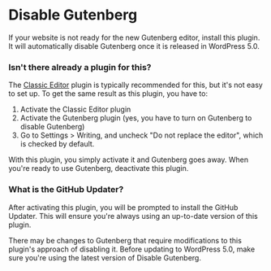 # Disable Gutenberg

If your website is not ready for the new Gutenberg editor, install this plugin. It will automatically disable Gutenberg once it is released in WordPress 5.0.

### Isn't there already a plugin for this?

The [Classic Editor](https://wordpress.org/plugins/classic-editor/) plugin is typically recommended for this, but it's not easy to set up. To get the same result as this plugin, you have to:

1. Activate the Classic Editor plugin
2. Activate the Gutenberg plugin (yes, you have to turn on Gutenberg to disable Gutenberg)
3. Go to Settings > Writing, and uncheck "Do not replace the editor", which is checked by default.

With this plugin, you simply activate it and Gutenberg goes away. When you're ready to use Gutenberg, deactivate this plugin.

### What is the GitHub Updater?

After activating this plugin, you will be prompted to install the GitHub Updater. This will ensure you're always using an up-to-date version of this plugin.

There may be changes to Gutenberg that require modifications to this plugin's approach of disabling it. Before updating to WordPress 5.0, make sure you're using the latest version of Disable Gutenberg.

